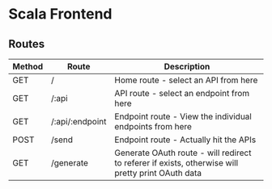 # Scala Frontend

## Routes

| Method | Route               | Description                                                                                        |
|--------|---------------------|----------------------------------------------------------------------------------------------------|
| GET    | /                   | Home route - select an API from here                                                               |
| GET    | /:api               | API route - select an endpoint from here                                                           |
| GET    | /:api/:endpoint     | Endpoint route - View the individual endpoints from here                                           |
| POST   | /send               | Endpoint route - Actually hit the APIs                                                             |
| GET    | /generate           | Generate OAuth route - will redirect to referer if exists, otherwise will pretty print OAuth data |
